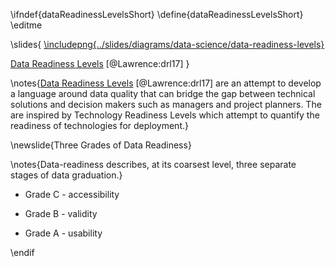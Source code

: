 \ifndef{dataReadinessLevelsShort}
\define{dataReadinessLevelsShort}
\editme

\slides{
[\includepng{../slides/diagrams/data-science/data-readiness-levels}](https://arxiv.org/pdf/1705.02245.pdf)

[Data Readiness Levels](http://inverseprobability.com/2017/01/12/data-readiness-levels) [@Lawrence:drl17]
}

\notes{[Data Readiness Levels](http://inverseprobability.com/2017/01/12/data-readiness-levels) [@Lawrence:drl17] are an attempt to develop a language around data quality that can bridge the gap between technical solutions and decision makers such as managers and project planners. The are inspired by Technology Readiness Levels which attempt to quantify the readiness of technologies for deployment.}

\newslide{Three Grades of Data Readiness}

\notes{Data-readiness describes, at its coarsest level,  three separate stages of data graduation.}

* Grade C - accessibility

* Grade B - validity

* Grade A - usability

\endif
